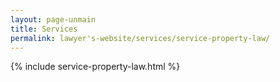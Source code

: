 ```yaml
---
layout: page-unmain
title: Services
permalink: lawyer's-website/services/service-property-law/
---
```


{% include service-property-law.html %}